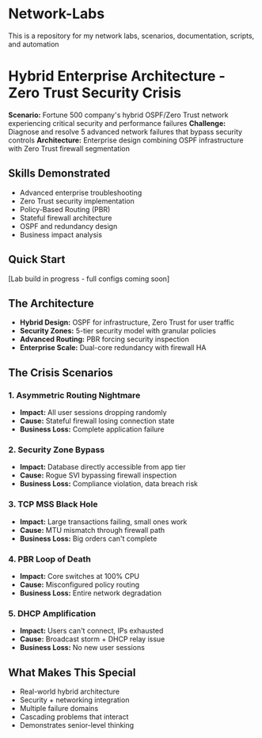 # Network-Labs
This is a repository for my network labs, scenarios, documentation, scripts, and automation

# Hybrid Enterprise Architecture - Zero Trust Security Crisis
**Scenario:** Fortune 500 company's hybrid OSPF/Zero Trust network experiencing critical security and performance failures
**Challenge:** Diagnose and resolve 5 advanced network failures that bypass security controls
**Architecture:** Enterprise design combining OSPF infrastructure with Zero Trust firewall segmentation

## Skills Demonstrated
- Advanced enterprise troubleshooting
- Zero Trust security implementation  
- Policy-Based Routing (PBR)
- Stateful firewall architecture
- OSPF and redundancy design
- Business impact analysis

## Quick Start
[Lab build in progress - full configs coming soon]

## The Architecture
- **Hybrid Design:** OSPF for infrastructure, Zero Trust for user traffic
- **Security Zones:** 5-tier security model with granular policies
- **Advanced Routing:** PBR forcing security inspection
- **Enterprise Scale:** Dual-core redundancy with firewall HA

## The Crisis Scenarios

### 1. Asymmetric Routing Nightmare
- **Impact:** All user sessions dropping randomly
- **Cause:** Stateful firewall losing connection state
- **Business Loss:** Complete application failure

### 2. Security Zone Bypass
- **Impact:** Database directly accessible from app tier
- **Cause:** Rogue SVI bypassing firewall inspection  
- **Business Loss:** Compliance violation, data breach risk

### 3. TCP MSS Black Hole
- **Impact:** Large transactions failing, small ones work
- **Cause:** MTU mismatch through firewall path
- **Business Loss:** Big orders can't complete

### 4. PBR Loop of Death
- **Impact:** Core switches at 100% CPU
- **Cause:** Misconfigured policy routing
- **Business Loss:** Entire network degradation

### 5. DHCP Amplification 
- **Impact:** Users can't connect, IPs exhausted
- **Cause:** Broadcast storm + DHCP relay issue
- **Business Loss:** No new user sessions

## What Makes This Special
- Real-world hybrid architecture
- Security + networking integration
- Multiple failure domains
- Cascading problems that interact
- Demonstrates senior-level thinking

